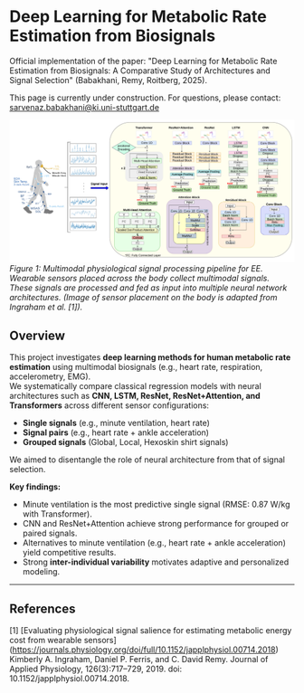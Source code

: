 # Deep Learning for Metabolic Rate Estimation from Biosignals
Official implementation of the paper:
"Deep Learning for Metabolic Rate Estimation from Biosignals: A Comparative Study of Architectures and Signal Selection" (Babakhani, Remy, Roitberg, 2025).

This page is currently under construction. For questions, please contact: sarvenaz.babakhani@ki.uni-stuttgart.de

<p align="left">
  <img src="https://github.com/Sarvibabakhani/deeplearning-biosignals-ee/blob/main/figures/pipline.png"   alt="Signal pipeline" width="900"/>
  <br/>
  <em>Figure 1:  Multimodal physiological signal processing pipeline for EE. Wearable sensors placed across the body collect multimodal signals. These signals are processed and fed as input into multiple neural network architectures. (Image of sensor placement on the body is adapted from Ingraham et al. [1]).</em>
</p>

## Overview

This project investigates **deep learning methods for human metabolic rate estimation** using multimodal biosignals (e.g., heart rate, respiration, accelerometry, EMG).  
We systematically compare classical regression models with neural architectures such as **CNN, LSTM, ResNet, ResNet+Attention, and Transformers** across different sensor configurations:

- **Single signals** (e.g., minute ventilation, heart rate)  
- **Signal pairs** (e.g., heart rate + ankle acceleration)  
- **Grouped signals** (Global, Local, Hexoskin shirt signals)  

We aimed to disentangle the role of neural architecture from that of signal selection.  

**Key findings:**
- Minute ventilation is the most predictive single signal (RMSE: 0.87 W/kg with Transformer).  
- CNN and ResNet+Attention achieve strong performance for grouped or paired signals.  
- Alternatives to minute ventilation (e.g., heart rate + ankle acceleration) yield competitive results.  
- Strong **inter-individual variability** motivates adaptive and personalized modeling.

___
## References
[1] [Evaluating physiological signal salience for estimating metabolic energy cost from wearable sensors] (https://journals.physiology.org/doi/full/10.1152/japplphysiol.00714.2018)
Kimberly A. Ingraham, Daniel P. Ferris, and C. David Remy. Journal of Applied Physiology, 126(3):717–729, 2019. doi: 10.1152/japplphysiol.00714.2018.
